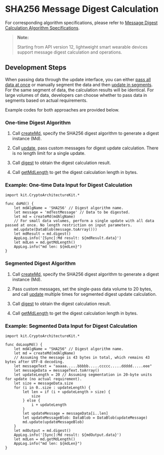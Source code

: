 # SHA256 Message Digest Calculation

For corresponding algorithm specifications, please refer to [Message Digest Calculation Algorithm Specifications](./cj-crypto-generate-message-digest-overview.md#supported-algorithms-and-specifications).

> **Note:**
>
> Starting from API version 12, lightweight smart wearable devices support message digest calculation and operations.

## Development Steps

When passing data through the update interface, you can either [pass all data at once](#one-time-digest-algorithm) or manually segment the data and then [update in segments](#segmented-digest-algorithm). For the same segment of data, the calculation results will be identical. For large volumes of data, developers can choose whether to pass data in segments based on actual requirements.

Example codes for both approaches are provided below.

### One-time Digest Algorithm

1. Call [createMd](../../../../reference/source_en/CryptoArchitectureKit/cj-apis-crypto.md#func-createmdstring), specify the SHA256 digest algorithm to generate a digest instance (Md).

2. Call [update](../../../../reference/source_en/CryptoArchitectureKit/cj-apis-crypto.md#func-updatedatablob-2), pass custom messages for digest update calculation. There is no length limit for a single update.

3. Call [digest](../../../../reference/source_en/CryptoArchitectureKit/cj-apis-crypto.md#func-digest) to obtain the digest calculation result.

4. Call [getMdLength](../../../../reference/source_en/CryptoArchitectureKit/cj-apis-crypto.md#func-getmdlength) to get the digest calculation length in bytes.

### Example: One-time Data Input for Digest Calculation

<!-- compile -->

```cangjie
import kit.CryptoArchitectureKit.*

func doMd() {
    let mdAlgName = 'SHA256' // Digest algorithm name.
    let message = 'mdTestMessage' // Data to be digested.
    let md = createMd(mdAlgName)
    // For small data volumes, perform a single update with all data passed at once. No length restriction on input parameters.
    md.update(DataBlob(message.toArray()))
    let mdResult = md.digest()
    AppLog.info('[Sync]:Md result: ${mdResult.data}')
    let mdLen = md.getMdLength()
    AppLog.info("md len: ${mdLen}")
}
```

### Segmented Digest Algorithm

1. Call [createMd](../../../../reference/source_en/CryptoArchitectureKit/cj-apis-crypto.md#func-createmdstring), specify the SHA256 digest algorithm to generate a digest instance (Md).

2. Pass custom messages, set the single-pass data volume to 20 bytes, and call [update](../../../../reference/source_en/CryptoArchitectureKit/cj-apis-crypto.md#func-updatedatablob-2) multiple times for segmented digest update calculation.

3. Call [digest](../../../../reference/source_en/CryptoArchitectureKit/cj-apis-crypto.md#func-digest) to obtain the digest calculation result.

4. Call [getMdLength](../../../../reference/source_en/CryptoArchitectureKit/cj-apis-crypto.md#func-getmdlength) to get the digest calculation length in bytes.

### Example: Segmented Data Input for Digest Calculation

<!-- compile -->

```cangjie
import kit.CryptoArchitectureKit.*

func doLoopMd() {
    let mdAlgName = "SHA256" // Digest algorithm name.
    let md = createMd(mdAlgName)
    // Assuming the message is 43 bytes in total, which remains 43 bytes after UTF-8 decoding.
    let messageText = "aaaaa.....bbbbb.....ccccc.....ddddd.....eee"
    let messageData = messageText.toArray()
    let updateLength = 20 // Assuming segmentation in 20-byte units for update (no actual requirement).
    let size = messageData.size
    for (i in 0..size : updateLength) {
        let len = if (i + updateLength > size) {
            size
        } else {
            i + updateLength
        }
        let updateMessage = messageData[i..len]
        let updateMessageBlob: DataBlob = DataBlob(updateMessage)
        md.update(updateMessageBlob)
    }
    let mdOutput = md.digest()
    AppLog.info('[Sync]:Md result: ${mdOutput.data}')
    let mdLen = md.getMdLength()
    AppLog.info("md len: ${mdLen}")
}
```